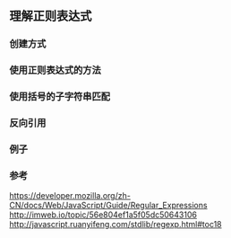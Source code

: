 ## 理解正则表达式

### 创建方式

### 使用正则表达式的方法

### 使用括号的子字符串匹配

### 反向引用

### 例子


### 参考
https://developer.mozilla.org/zh-CN/docs/Web/JavaScript/Guide/Regular_Expressions
http://imweb.io/topic/56e804ef1a5f05dc50643106
http://javascript.ruanyifeng.com/stdlib/regexp.html#toc18
